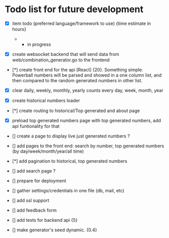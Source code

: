 # Todo list for future development
- [x] item todo (preferred language/framework to use) {time estimate in hours} 
   * - in progress

- [x] create websocket backend that will send data from web/combination_generator.go to the frontend

- [*] create front end for the api [React] {20}. Something simple. Powerball numbers will be parsed and showed in a one column list, and then compared to the random generated numbers in other list.

- [x] clear daily, weekly, monthly, yearly counts every day, week, month, year

- [x] create historical numbers loader

- [*] create routing to historical/Top generated and about page 

- [x] preload top generated numbers page with top generated numbers, add api funtionality for that

- [] create a page to display live just generated numbers ?

- [] add pages to the front end: search by number, top generated numbers (by day/week/month/year/all time)

- [*] add pagination to historical, top generated numbers

- [] add search page ?

- [] prepare for deployment 

- [] gather settings/credentials in one file (db, mail, etc)

- [] add ssl support 

- [] add feedback form

- [] add tests for backend api {5} 

- [] make generator's seed dynamic. {0.4}

